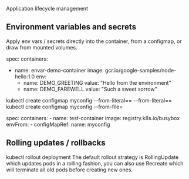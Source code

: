 Application lifecycle management

## Environment variables and secrets

Apply env vars / secrets directly into the container, from a configmap, or draw from mounted volumes.

spec:
  containers:
  - name: envar-demo-container
    image: gcr.io/google-samples/node-hello:1.0
    env:
    - name: DEMO_GREETING
      value: "Hello from the environment"
    - name: DEMO_FAREWELL
      value: "Such a sweet sorrow"

kubectl create configmap myconfig --from-literal=<key>=<value> --from-literal=<key2>=<value2>
kubectl create configmap myconfig --from-file=<filepath>

spec:
  containers:
    - name: test-container
      image: registry.k8s.io/busybox
      envFrom:
      - configMapRef:
          name: myconfig

## Rolling updates / rollbacks

kubectl rollout deployment <deploymentname>
    The default rollout strategy is RollingUpdate which updates pods in a rolling fashion, you can also use Recreate which will terminate all old pods before creating new ones.